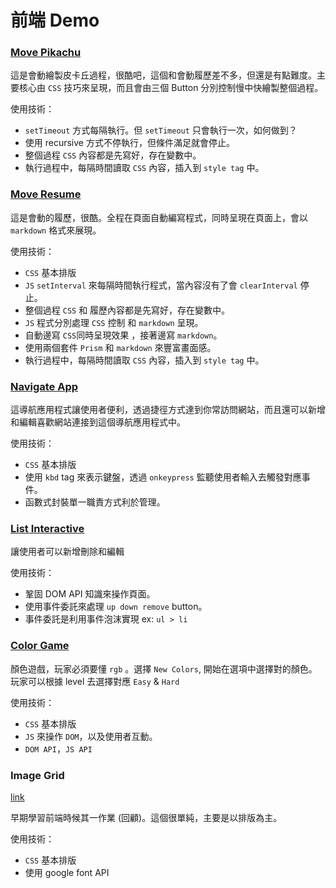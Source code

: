 # 前端 Demo

### [Move Pikachu](https://decadehew.github.io/frontend-demo/pikachu/)

這是會動繪製皮卡丘過程，很酷吧，這個和會動履歷差不多，但還是有點難度。主要核心由 `CSS` 技巧來呈現，而且會由三個 Button 分別控制慢中快繪製整個過程。

使用技術：
- `setTimeout` 方式每隔執行。但 `setTimeout` 只會執行一次，如何做到？
- 使用 recursive 方式不停執行，但條件滿足就會停止。
- 整個過程 `CSS` 內容都是先寫好，存在變數中。
- 執行過程中，每隔時間讀取 `CSS` 內容，插入到 `style tag` 中。

### [Move Resume](https://decadehew.github.io/frontend-demo/move-resume/)

這是會動的履歷，很酷。全程在頁面自動編寫程式，同時呈現在頁面上，會以 `markdown` 格式來展現。

使用技術：
- `CSS` 基本排版
- `JS` `setInterval` 來每隔時間執行程式，當內容沒有了會 `clearInterval` 停止。
- 整個過程 `CSS` 和 履歷內容都是先寫好，存在變數中。
- `JS` 程式分別處理 `CSS` 控制 和 `markdown` 呈現。
- 自動邊寫 `CSS`同時呈現效果 ，接著邊寫 `markdown`。
- 使用兩個套件 `Prism` 和 `markdown` 來豐富畫面感。
- 執行過程中，每隔時間讀取 `CSS` 內容，插入到 `style tag` 中。

### [Navigate App](https://decadehew.github.io/frontend-demo/navigate-app/)

這導航應用程式讓使用者便利，透過捷徑方式達到你常訪問網站，而且還可以新增和編輯喜歡網站連接到這個導航應用程式中。

使用技術：
- `CSS` 基本排版
- 使用 `kbd` tag 來表示鍵盤，透過 `onkeypress` 監聽使用者輸入去觸發對應事件。
- 函數式封裝單一職責方式利於管理。

### [List Interactive](https://decadehew.github.io/frontend-demo/list-interactive/)

讓使用者可以新增刪除和編輯

使用技術：
- 鞏固 DOM API 知識來操作頁面。
- 使用事件委託來處理 `up down remove` button。
- 事件委託是利用事件泡沫實現 ex: `ul > li`

### [Color Game](https://decadehew.github.io/frontend-demo/color-game/)

顏色遊戲，玩家必須要懂 `rgb` 。選擇 `New Colors`, 開始在選項中選擇對的顏色。玩家可以根據 level 去選擇對應 `Easy` & `Hard`

使用技術：
- `CSS` 基本排版
- `JS` 來操作 `DOM`，以及使用者互動。
- `DOM API`，`JS API`

### Image Grid
[link](https://decadehew.github.io/frontend-demo/image-grid/)

早期學習前端時候其一作業 (回顧)。這個很單純，主要是以排版為主。

使用技術：
- `CSS` 基本排版
- 使用 google font API


